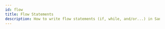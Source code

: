 ```yaml
---
id: flow
title: Flow Statements
description: How to write flow statements (if, while, and/or...) in Sandstone.
---
```

